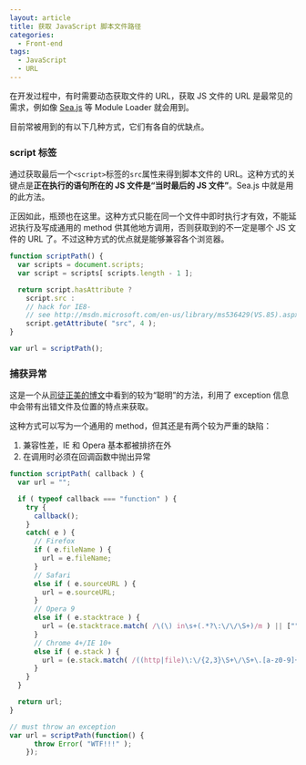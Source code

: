 ```yaml
---
layout: article
title: 获取 JavaScript 脚本文件路径
categories:
  - Front-end
tags:
  - JavaScript
  - URL
---
```


在开发过程中，有时需要动态获取文件的 URL，获取 JS 文件的 URL 是最常见的需求，例如像 [Sea.js](http://seajs.org) 等 Module Loader 就会用到。

目前常被用到的有以下几种方式，它们有各自的优缺点。

### script 标签

通过获取最后一个`<script>`标签的`src`属性来得到脚本文件的 URL。这种方式的关键点是**正在执行的语句所在的 JS 文件是“当时最后的 JS 文件”**。Sea.js 中就是用的此方法。

正因如此，瓶颈也在这里。这种方式只能在同一个文件中即时执行才有效，不能延迟执行及写成通用的 method 供其他地方调用，否则获取到的不一定是哪个 JS 文件的 URL 了。不过这种方式的优点就是能够兼容各个浏览器。

```javascript
function scriptPath() {
  var scripts = document.scripts;
  var script = scripts[ scripts.length - 1 ];

  return script.hasAttribute ?
    script.src :
    // hack for IE8-
    // see http://msdn.microsoft.com/en-us/library/ms536429(VS.85).aspx
    script.getAttribute( "src", 4 );
}

var url = scriptPath();

```

### 捕获异常

这是一个从[司徒正美的博文](http://www.cnblogs.com/rubylouvre/archive/2010/04/06/1705817.html)中看到的较为“聪明”的方法，利用了 exception 信息中会带有出错文件及位置的特点来获取。

这种方式可以写为一个通用的 method，但其还是有两个较为严重的缺陷：

1. 兼容性差，IE 和 Opera 基本都被排挤在外
2. 在调用时必须在回调函数中抛出异常

```javascript
function scriptPath( callback ) {
  var url = "";

  if ( typeof callback === "function" ) {
    try {
      callback();
    }
    catch( e ) {
      // Firefox
      if ( e.fileName ) {
        url = e.fileName;
      }
      // Safari
      else if ( e.sourceURL ) {
        url = e.sourceURL;
      }
      // Opera 9
      else if ( e.stacktrace ) {
        url = (e.stacktrace.match( /\(\) in\s+(.*?\:\/\/\S+)/m ) || ["", ""])[1];
      }
      // Chrome 4+/IE 10+
      else if ( e.stack ) {
        url = (e.stack.match( /((http|file)\:\/{2,3}\S+\/\S+\.[a-z0-9]+)/i ) || ['',''])[1];
      }
    }
  }

  return url;
}

// must throw an exception
var url = scriptPath(function() {
      throw Error( "WTF!!!" );
    });

```
